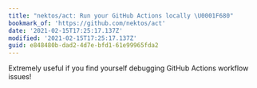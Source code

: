```yaml
---
title: "nektos/act: Run your GitHub Actions locally \U0001F680"
bookmark_of: 'https://github.com/nektos/act'
date: '2021-02-15T17:25:17.137Z'
modified: '2021-02-15T17:25:17.137Z'
guid: e848480b-dad2-4d7e-bfd1-61e99965fda2
---
```

Extremely useful if you find yourself debugging GitHub Actions workflow issues!
